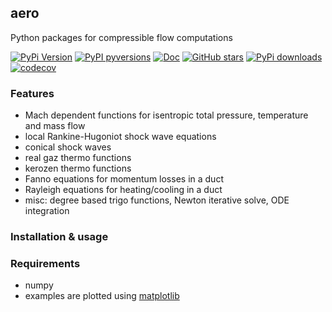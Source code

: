 aero
----

Python packages for compressible flow computations

[![PyPi Version](https://img.shields.io/pypi/v/aerokit.svg?style=flat)](https://pypi.org/project/meshio)
[![PyPI pyversions](https://img.shields.io/pypi/pyversions/aerokit.svg?style=flat)](https://pypi.org/pypi/meshio/)
[![Doc](https://readthedocs.org/projects/aerokit/badge/?version=latest)](https://readthedocs.org/projects/aerokit/)
[![GitHub stars](https://img.shields.io/github/stars/jgressier/aerokit.svg?style=flat&logo=github&label=Stars&logoColor=white)](https://github.com/jgressier/aerokit)
[![PyPi downloads](https://img.shields.io/pypi/dm/aerokit.svg?style=flat)](https://pypistats.org/packages/aerokit)
[![codecov](https://img.shields.io/codecov/c/github/jgressier/aerokit.svg?style=flat)](https://codecov.io/gh/jgressier/aerokit)
### Features

* Mach dependent functions for isentropic total pressure, temperature and mass flow
* local Rankine-Hugoniot shock wave equations
* conical shock waves
* real gaz thermo functions
* kerozen  thermo functions
* Fanno    equations for momentum losses in a duct
* Rayleigh equations for heating/cooling in a duct
* misc: degree based trigo functions, Newton iterative solve, ODE integration

### Installation & usage



### Requirements

* numpy
* examples are plotted using [matplotlib](http://matplotlib.org)
